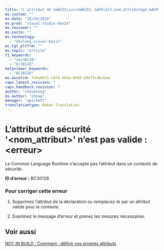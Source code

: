 ```yaml
---
title: "L’attribut de s&#233;curit&#233; &#39;&lt;nom_attribut&gt;&#39; n’est pas valide&#160;: &lt;erreur&gt; | Microsoft Docs"
ms.custom: ""
ms.date: "10/29/2016"
ms.prod: "visual-studio-dev14"
ms.reviewer: ""
ms.suite: ""
ms.technology: 
  - "devlang-visual-basic"
ms.tgt_pltfrm: ""
ms.topic: "article"
f1_keywords: 
  - "vbc30128"
  - "bc30128"
helpviewer_keywords: 
  - "BC30128"
ms.assetid: 7a9a0b31-cdf4-45da-9d45-b9ef5cdbcbae
caps.latest.revision: 7
caps.handback.revision: 7
author: "stevehoag"
ms.author: "shoag"
manager: "wpickett"
translationtype: Human Translation
---
```

# L’attribut de s&#233;curit&#233; &#39;&lt;nom_attribut&gt;&#39; n’est pas valide&#160;: &lt;erreur&gt;
Le Common Language Runtime n’accepte pas l’attribut dans un contexte de sécurité.  
  
 **ID d’erreur :** BC30128  
  
### Pour corriger cette erreur  
  
1.  Supprimez l’attribut de la déclaration ou remplacez\-le par un attribut valide pour le contexte.  
  
2.  Examinez le message d’erreur et prenez les mesures nécessaires.  
  
## Voir aussi  
 [NOT IN BUILD : Comment : définir vos propres attributs](http://msdn.microsoft.com/fr-fr/039609c4-ec43-4f44-945f-aa3b5b535c6a)
